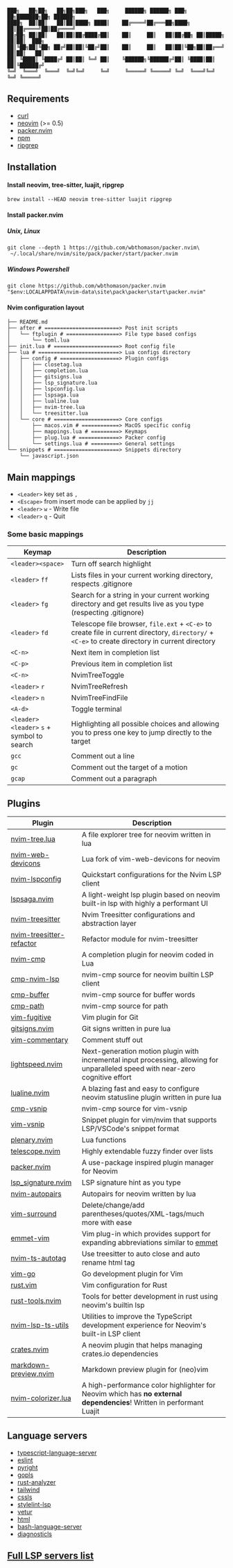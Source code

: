 ```shell
███╗   ██╗██╗   ██╗██╗███╗   ███╗     ██████╗ ██████╗ ███╗   ██╗███████╗██╗ ██████╗
████╗  ██║██║   ██║██║████╗ ████║    ██╔════╝██╔═══██╗████╗  ██║██╔════╝██║██╔════╝
██╔██╗ ██║██║   ██║██║██╔████╔██║    ██║     ██║   ██║██╔██╗ ██║█████╗  ██║██║  ███╗
██║╚██╗██║╚██╗ ██╔╝██║██║╚██╔╝██║    ██║     ██║   ██║██║╚██╗██║██╔══╝  ██║██║   ██║
██║ ╚████║ ╚████╔╝ ██║██║ ╚═╝ ██║    ╚██████╗╚██████╔╝██║ ╚████║██║     ██║╚██████╔╝
╚═╝  ╚═══╝  ╚═══╝  ╚═╝╚═╝     ╚═╝     ╚═════╝ ╚═════╝ ╚═╝  ╚═══╝╚═╝     ╚═╝ ╚═════╝
```

## Requirements

- [curl](https://github.com/curl/curl)
- [neovim](https://github.com/neovim/neovim) (>= 0.5)
- [packer.nvim](https://github.com/wbthomason/packer.nvim#specifying-plugins)
- [npm](https://github.com/npm/cli)
- [ripgrep](https://github.com/BurntSushi/ripgrep)

## Installation

#### Install neovim, tree-sitter, luajit, ripgrep

```shell
brew install --HEAD neovim tree-sitter luajit ripgrep
```

#### Install packer.nvim

##### Unix, Linux

```shell
git clone --depth 1 https://github.com/wbthomason/packer.nvim\
 ~/.local/share/nvim/site/pack/packer/start/packer.nvim
```

##### Windows Powershell

```shell
git clone https://github.com/wbthomason/packer.nvim "$env:LOCALAPPDATA\nvim-data\site\pack\packer\start\packer.nvim"
```

#### Nvim configuration layout

```shell
├── README.md
├── after # ========================> Post init scripts
│   └── ftplugin # =================> File type based configs
│       └── toml.lua
├── init.lua # =====================> Root config file
├── lua # ==========================> Lua configs directory
│   ├── config # ===================> Plugin configs
│   │   ├── closetag.lua
│   │   ├── completion.lua
│   │   ├── gitsigns.lua
│   │   ├── lsp_signature.lua
│   │   ├── lspconfig.lua
│   │   ├── lspsaga.lua
│   │   ├── lualine.lua
│   │   ├── nvim-tree.lua
│   │   └── treesitter.lua
│   └── core # =====================> Core configs
│       ├── macos.vim # ============> MacOS specific config
│       ├── mappings.lua # =========> Keymaps
│       ├── plug.lua # =============> Packer config
│       └── settings.lua # =========> General settings
└── snippets # =====================> Snippets directory
    └── javascript.json
```

## Main mappings

- `<Leader>` key set as `,`
- `<Escape>` from insert mode can be applied by `jj`
- `<leader>` `w` - Write file
- `<leader>` `q` - Quit

### Some basic mappings

| Keymap                                       | Description                                                                                                                                       |
| -------------------------------------------- | ------------------------------------------------------------------------------------------------------------------------------------------------- |
| `<leader><space>`                            | Turn off search highlight                                                                                                                         |
| `<leader>` `ff`                              | Lists files in your current working directory, respects .gitignore                                                                                |
| `<leader>` `fg`                              | Search for a string in your current working directory and get results live as you type (respecting .gitignore)                                    |
| `<leader>` `fd`                              | Telescope file browser, `file.ext` + `<C-e>` to create file in current directory, `directory/` + `<C-e>` to create directory in current directory |
| `<C-n>`                                      | Next item in completion list                                                                                                                      |
| `<C-p>`                                      | Previous item in completion list                                                                                                                  |
| `<C-n>`                                      | NvimTreeToggle                                                                                                                                    |
| `<leader>` `r`                               | NvimTreeRefresh                                                                                                                                   |
| `<leader>` `n`                               | NvimTreeFindFile                                                                                                                                  |
| `<A-d>`                                      | Toggle terminal                                                                                                                                   |
| `<leader>` `<leader>` `s` + symbol to search | Highlighting all possible choices and allowing you to press one key to jump directly to the target                                                |
| `gcc`                                        | Comment out a line                                                                                                                                |
| `gc`                                         | Comment out the target of a motion                                                                                                                |
| `gcap`                                       | Comment out a paragraph                                                                                                                           |

## Plugins

| Plugin                                                                                  | Description                                                                                                                      |
| --------------------------------------------------------------------------------------- | -------------------------------------------------------------------------------------------------------------------------------- |
| [nvim-tree.lua](https://github.com/kyazdani42/nvim-tree.lua)                            | A file explorer tree for neovim written in lua                                                                                   |
| [nvim-web-devicons](https://github.com/kyazdani42/nvim-web-devicons)                    | Lua fork of vim-web-devicons for neovim                                                                                          |
| [nvim-lspconfig](https://github.com/neovim/nvim-lspconfig)                              | Quickstart configurations for the Nvim LSP client                                                                                |
| [lspsaga.nvim](https://github.com/glepnir/lspsaga.nvim)                                 | A light-weight lsp plugin based on neovim built-in lsp with highly a performant UI                                               |
| [nvim-treesitter](https://github.com/nvim-treesitter/nvim-treesitter)                   | Nvim Treesitter configurations and abstraction layer                                                                             |
| [nvim-treesitter-refactor](https://github.com/nvim-treesitter/nvim-treesitter-refactor) | Refactor module for nvim-treesitter                                                                                              |
| [nvim-cmp](https://github.com/hrsh7th/nvim-cmp)                                         | A completion plugin for neovim coded in Lua                                                                                      |
| [cmp-nvim-lsp](https://github.com/hrsh7th/cmp-nvim-lsp)                                 | nvim-cmp source for neovim builtin LSP client                                                                                    |
| [cmp-buffer](https://github.com/hrsh7th/cmp-buffer)                                     | nvim-cmp source for buffer words                                                                                                 |
| [cmp-path](https://github.com/hrsh7th/cmp-path)                                         | nvim-cmp source for path                                                                                                         |
| [vim-fugitive](https://github.com/tpope/vim-fugitive)                                   | Vim plugin for Git                                                                                                               |
| [gitsigns.nvim](https://github.com/lewis6991/gitsigns.nvim)                             | Git signs written in pure lua                                                                                                    |
| [vim-commentary](https://github.com/tpope/vim-commentary)                               | Comment stuff out                                                                                                                |
| [lightspeed.nvim](https://github.com/ggandor/lightspeed.nvim)                           | Next-generation motion plugin with incremental input processing, allowing for unparalleled speed with near-zero cognitive effort |
| [lualine.nvim](https://github.com/hoob3rt/lualine.nvim)                                 | A blazing fast and easy to configure neovim statusline plugin written in pure lua                                                |
| [cmp-vsnip](https://github.com/hrsh7th/cmp-vsnip)                                       | nvim-cmp source for vim-vsnip                                                                                                    |
| [vim-vsnip](https://github.com/hrsh7th/vim-vsnip)                                       | Snippet plugin for vim/nvim that supports LSP/VSCode's snippet format                                                            |
| [plenary.nvim](https://github.com/nvim-lua/plenary.nvim)                                | Lua functions                                                                                                                    |
| [telescope.nvim](https://github.com/nvim-telescope/telescope.nvim)                      | Highly extendable fuzzy finder over lists                                                                                        |
| [packer.nvim](https://github.com/wbthomason/packer.nvim)                                | A use-package inspired plugin manager for Neovim                                                                                 |
| [lsp_signature.nvim](https://github.com/ray-x/lsp_signature.nvim)                       | LSP signature hint as you type                                                                                                   |
| [nvim-autopairs](https://github.com/windwp/nvim-autopairs)                              | Autopairs for neovim written by lua                                                                                              |
| [vim-surround](https://github.com/tpope/vim-surround)                                   | Delete/change/add parentheses/quotes/XML-tags/much more with ease                                                                |
| [emmet-vim](https://github.com/mattn/emmet-vim)                                         | Vim plug-in which provides support for expanding abbreviations similar to [emmet](http://emmet.io/)                              |
| [nvim-ts-autotag](https://github.com/windwp/nvim-ts-autotag)                            | Use treesitter to auto close and auto rename html tag                                                                            |
| [vim-go](https://github.com/fatih/vim-go)                                               | Go development plugin for Vim                                                                                                    |
| [rust.vim](https://github.com/rust-lang/rust.vim)                                       | Vim configuration for Rust                                                                                                       |
| [rust-tools.nvim](https://github.com/simrat39/rust-tools.nvim)                          | Tools for better development in rust using neovim's builtin lsp                                                                  |
| [nvim-lsp-ts-utils](https://github.com/jose-elias-alvarez/nvim-lsp-ts-utils)            | Utilities to improve the TypeScript development experience for Neovim's built-in LSP client                                      |
| [crates.nvim](https://github.com/Saecki/crates.nvim)                                    | A neovim plugin that helps managing crates.io dependencies                                                                       |
| [markdown-preview.nvim](https://github.com/iamcco/markdown-preview.nvim)                | Markdown preview plugin for (neo)vim                                                                                             |
| [nvim-colorizer.lua](https://github.com/norcalli/nvim-colorizer.lua)                    | A high-performance color highlighter for Neovim which has **no external dependencies**! Written in performant Luajit             |

## Language servers

- [typescript-language-server](https://github.com/typescript-language-server/typescript-language-server)
- [eslint](https://github.com/hrsh7th/vscode-langservers-extracted)
- [pyright](https://github.com/microsoft/pyright)
- [gopls](https://github.com/golang/tools/tree/master/gopls)
- [rust-analyzer](https://github.com/rust-analyzer/rust-analyzer)
- [tailwind](https://github.com/tailwindlabs/tailwindcss-intellisense)
- [cssls](https://github.com/hrsh7th/vscode-langservers-extracted)
- [stylelint-lsp](https://github.com/bmatcuk/stylelint-lsp)
- [vetur](https://github.com/vuejs/vetur/tree/master/server)
- [html](https://github.com/hrsh7th/vscode-langservers-extracted)
- [bash-language-server](https://github.com/bash-lsp/bash-language-server)
- [diagnosticls](https://github.com/iamcco/diagnostic-languageserver)

## [Full LSP servers list](https://github.com/neovim/nvim-lspconfig/blob/master/CONFIG.md)
